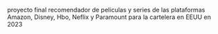 proyecto final recomendador de peliculas y series de las plataformas Amazon, Disney, Hbo, Neflix y Paramount para la cartelera en EEUU en 2023

